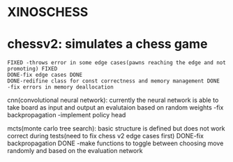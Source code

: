 <h1>XINOSCHESS</h1>



# chessv2: simulates a chess game

	FIXED -throws error in some edge cases(pawns reaching the edge and not promoting) FIXED
	DONE-fix edge cases DONE
	DONE-redifine class for const correctness and memory management DONE
	-fix errors in memory deallocation

cnn(convolutional neural network): currently the neural network is able to take board as input and output an evalutaion based on random weights
	-fix backpropagation
	-implement policy head

mcts(monte carlo tree search): basic structure is defined but does not work correct during tests(need to fix chess v2 edge cases first)
	DONE-fix backpropagation DONE
	-make functions to toggle between choosing move randomly and based on the evaluation network 

	

